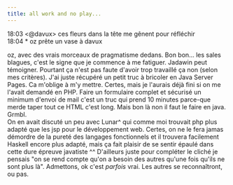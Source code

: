 ```yaml
---
title: all work and no play...
---
```


18:03 <@davux> ces fleurs dans la tête me gênent pour réfléchir  
18:04 * oz prête un vase à davux

oz, avec des vrais morceaux de pragmatisme dedans. Bon bon... les sales
blagues, c'est le signe que je commence à me fatiguer. Jadawin peut témoigner.
Pourtant ça n'est pas faute d'avoir trop travaillé ça non (selon mes
critères). J'ai juste récupéré un petit truc à bricoler en Java Server Pages.
Ca m'oblige à m'y mettre. Certes, mais je l'aurais déjà fini si on me l'avait
demandé en PHP. Faire un formulaire complet et sécurisé un minimum d'envoi de
mail c'est un truc qui prend 10 minutes parce-que merde taper tout ce HTML
c'est long. Mais bon là non il faut le faire en java. Grmbl.  
On en avait discuté un peu avec Lunar^ qui comme moi trouvait php plus adapté
que les jsp pour le développement web. Certes, on ne le fera jamas démordre de
la pureté des langages fonctionnels et il trouvera facilement Haskell encore
plus adapté, mais ça fait plaisir de se sentir épaulé dans cette dure épreuve
javatiste ^^ D'ailleurs juste pour compléter le cliché je pensais "on se rend
compte qu'on a besoin des autres qu'une fois qu'ils ne sont plus là".
Admettons, ok c'est _parfois_ vrai. Les autres se reconnaîtront, ou pas.


